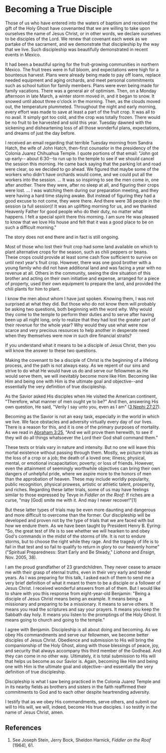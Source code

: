 # Becoming a True Disciple

Those of us who have entered into the waters of baptism and received the gift
of the Holy Ghost have covenanted that we are willing to take upon ourselves
the name of Jesus Christ, or in other words, we declare ourselves to be
disciples of the Lord. We renew that covenant each week as we partake of the
sacrament, and we demonstrate that discipleship by the way that we live. Such
discipleship was beautifully demonstrated in recent events in Mexico.

It had been a beautiful spring for the fruit-growing communities in northern
Mexico. The fruit trees were in full bloom, and expectations were high for a
bounteous harvest. Plans were already being made to pay off loans, replace
needed equipment and aging orchards, and meet personal commitments such as
school tuition for family members. Plans were even being made for family
vacations. There was a general air of optimism. Then, on a Monday afternoon in
late March, a winter storm moved in, and it began to snow. It snowed until
about three o'clock in the morning. Then, as the clouds moved out, the
temperature plummeted. Throughout the night and early morning, every effort
was made to save at least a part of the fruit crop. It was all to no avail. It
simply got too cold, and the crop was totally frozen. There would be no fruit
to be harvested and sold this year. Tuesday dawned with the sickening and
disheartening loss of all those wonderful plans, expectations, and dreams of
just the day before.

I received an email regarding that terrible Tuesday morning from Sandra Hatch,
the wife of John Hatch, then-first counselor in the presidency of the Colonia
Juarez Chihuahua Temple. I quote portions of that email: "John got up early--
about 6:30--to run up to the temple to see if we should cancel the session
this morning. He came back saying that the parking lot and road were clear, so
we decided to go ahead. We figured that maybe some of the workers who didn't
have orchards would come, and we could put all the workers into the session. ...
It was so inspiring to see the men come in, one after another. There they
were, after no sleep at all, and figuring their crops were lost. ... I was
watching them during our preparation meeting, and they were having a hard time
staying awake. But instead of figuring they had a good excuse to not come,
they were there. And there were 38 people in the session (a full session)! It
was an uplifting morning for us, and we thanked Heavenly Father for good
people who do their duty, no matter what happens. I felt a special spirit
there this morning. I am sure He was pleased to know that we love His house
and felt that it was a good place to be on such a difficult morning."

The story does not end there and in fact is still ongoing.

Most of those who lost their fruit crop had some land available on which to
plant alternative crops for the season, such as chili peppers or beans. These
crops could provide at least some cash flow sufficient to survive on until
next year's fruit crop. However, there was one good brother with a young
family who did not have additional land and was facing a year with no revenue
at all. Others in the community, seeing the dire situation of this brother and
acting on their own initiative and expense, arranged for a piece of property,
used their own equipment to prepare the land, and provided the chili plants
for him to plant.

I know the men about whom I have just spoken. Knowing them, I was not
surprised at what they did. But those who do not know them will probably be
asking two questions, both beginning with the word _why._ Why would they come
to the temple to perform their duties and to serve after having been up all
night long, only to realize that they had lost the greater part of their
revenue for the whole year? Why would they use what were now scarce and very
precious resources to help another in desperate need when they themselves were
now in such dire financial straits?

If you understand what it means to be a disciple of Jesus Christ, then you
will know the answer to these two questions.

Making the covenant to be a disciple of Christ is the beginning of a lifelong
process, and the path is not always easy. As we repent of our sins and strive
to do what He would have us do and serve our fellowmen as He would serve them,
we will inevitably become more like Him. Becoming like Him and being one with
Him is the ultimate goal and objective--and essentially the very definition of
true discipleship.

As the Savior asked His disciples when He visited the American continent,
"Therefore, what manner of men ought ye to be?" And then, answering His own
question, He said, "Verily I say unto you, even as I am" ([3 Nephi
27:27](/scriptures/bofm/3-ne/27.27?lang=eng#26)).

Becoming as the Savior is not an easy task, especially in the world in which
we live. We face obstacles and adversity virtually every day of our lives.
There is a reason for this, and it is one of the primary purposes of
mortality. As we read in [Abraham 3:25](/scriptures/pgp/abr/3.25?lang=eng#24),
"And we will prove them herewith, to see if they will do all things whatsoever
the Lord their God shall command them."

These tests or trials vary in nature and intensity. But no one will leave this
mortal existence without passing through them. Mostly, we picture trials as
the loss of a crop or a job; the death of a loved one; illness; physical,
mental, or emotional incapacitation; poverty; or loss of friends. However,
even the attainment of seemingly worthwhile objectives can bring their own
dangers of unhelpful pride, where we aspire more to the honors of men than the
approbation of heaven. These may include worldly popularity, public
recognition, physical prowess, artistic or athletic talent, prosperity, and
riches. Regarding these latter trials, some of us may have feelings similar to
those expressed by Tevye in _Fiddler on the Roof:_ If riches are a curse, "may
[God] smite me with it. And may I never recover!"[1]

But these latter types of trials may be even more daunting and dangerous and
more difficult to overcome than the former. Our discipleship will be developed
and proven not by the type of trials that we are faced with but how we endure
them. As we have been taught by President Henry B. Eyring: "So, the great test
of life is to see whether we will hearken to and obey God's commands in the
midst of the storms of life. It is not to endure storms, but to choose the
right while they rage. And the tragedy of life is to fail in that test and so
fail to qualify to return in glory to our heavenly home" ("Spiritual
Preparedness: Start Early and Be Steady," _Liahona_ and _Ensign,_ Nov. 2005,
38).

I am the proud grandfather of 23 grandchildren. They never cease to amaze me
with their grasp of eternal truths, even in their very early and tender years.
As I was preparing for this talk, I asked each of them to send me a very brief
definition of what it meant to them to be a disciple or a follower of Jesus
Christ. I received wonderful answers from all of them. But I would like to
share with you this response from eight-year-old Benjamin: "Being a disciple
of Jesus Christ means being an example. It means being a missionary and
preparing to be a missionary. It means to serve others. It means you read the
scriptures and say your prayers. It means you keep the Sabbath day holy. It
means you listen to the promptings of the Holy Ghost. It means going to church
and going to the temple."

I agree with Benjamin. Discipleship is all about doing and becoming. As we
obey His commandments and serve our fellowmen, we become better disciples of
Jesus Christ. Obedience and submission to His will bring the companionship of
the Holy Ghost, along with those blessings of peace, joy, and security that
always accompany this third member of the Godhead. And they can come in no
other way. Ultimately, it is total submission to His will that helps us become
as our Savior is. Again, becoming like Him and being one with Him is the
ultimate goal and objective--and essentially the very definition of true
discipleship.

Discipleship is what I saw being practiced in the Colonia Juarez Temple and in
its nearby fields as brothers and sisters in the faith reaffirmed their
commitments to God and to each other despite heartrending adversity.

I testify that as we obey His commandments, serve others, and submit our will
to His will, we will, indeed, become His true disciples. I so testify in the
name of Jesus Christ, amen.

## References

  1. See Joseph Stein, Jerry Bock, Sheldon Harnick, _Fiddler on the Roof_ (1964), 61.

